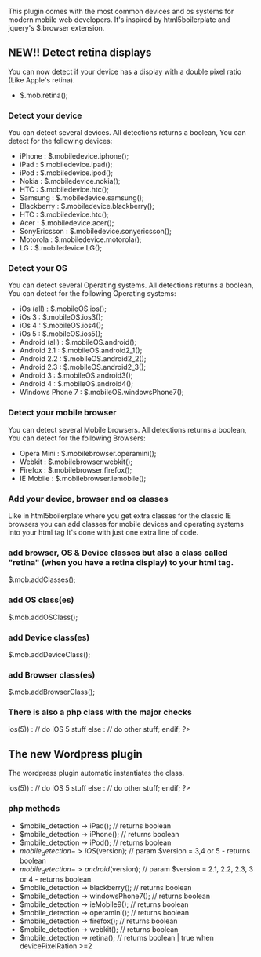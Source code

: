 This plugin comes with the most common devices and os systems for modern mobile web developers. It's inspired by html5boilerplate and jquery's  $.browser extension.

## NEW!! Detect retina displays
You can now detect if your device has a display with a double pixel ratio (Like Apple's retina).

+ $.mob.retina();


### Detect your device
You can detect several devices. All detections returns a boolean, You can detect for the following devices:

+ iPhone 		: $.mobiledevice.iphone();
+ iPad  		: $.mobiledevice.ipad();
+ iPod 			: $.mobiledevice.ipod();
+ Nokia			: $.mobiledevice.nokia();
+ HTC 			: $.mobiledevice.htc();
+ Samsung		: $.mobiledevice.samsung();
+ Blackberry	: $.mobiledevice.blackberry();
+ HTC			: $.mobiledevice.htc();
+ Acer			: $.mobiledevice.acer();
+ SonyEricsson	: $.mobiledevice.sonyericsson();
+ Motorola		: $.mobiledevice.motorola();
+ LG			: $.mobiledevice.LG();


### Detect your OS
You can detect several Operating systems. All detections returns a boolean, You can detect for the following Operating systems:

+ iOs (all)			: $.mobileOS.ios();
+ iOs 3				: $.mobileOS.ios3();
+ iOs 4				: $.mobileOS.ios4();
+ iOs 5				: $.mobileOS.ios5();
+ Android (all)		: $.mobileOS.android();
+ Android 2.1		: $.mobileOS.android2_1();
+ Android 2.2		: $.mobileOS.android2_2();
+ Android 2.3		: $.mobileOS.android2_3();
+ Android 3			: $.mobileOS.android3();
+ Android 4			: $.mobileOS.android4();
+ Windows Phone 7	: $.mobileOS.windowsPhone7();


### Detect your mobile browser
You can detect several Mobile browsers. All detections returns a boolean, You can detect for the following Browsers:

+ Opera Mini		: $.mobilebrowser.operamini();
+ Webkit			: $.mobilebrowser.webkit();
+ Firefox			: $.mobilebrowser.firefox();
+ IE Mobile			: $.mobilebrowser.iemobile();


### Add your device, browser and os classes
Like in html5boilerplate where you get extra classes for the classic IE browsers you can add classes for mobile devices and operating systems into your html tag
It's done with just one extra line of code.


### add browser, OS & Device classes but also a class called "retina" (when you have a retina display) to your html tag.
$.mob.addClasses(); 

### add OS class(es)
$.mob.addOSClass();

### add Device class(es)
$.mob.addDeviceClass();

### add Browser class(es)
$.mob.addBrowserClass();

### There is also a php class with the major checks
<?php 

	$mobile_detection = new MobileDetection();
	if($mobile_detection -> ios(5)) :
		// do iOS 5 stuff
	else :
		// do other stuff;
	endif;
	
?>

## The new Wordpress plugin

The wordpress plugin automatic instantiates the class.

<?php 
	
	// in your theme use:
	global $mobile_detection;
	
	if($mobile_detection -> ios(5)) :
		// do iOS 5 stuff
	else :
		// do other stuff;
	endif;
	
?>

### php methods
+ $mobile_detection -> iPad(); // returns boolean
+ $mobile_detection -> iPhone(); // returns boolean
+ $mobile_detection -> iPod(); // returns boolean
+ $mobile_detection -> iOS($version); // param $version = 3,4 or 5 - returns boolean 
+ $mobile_detection -> android($version); // param $version = 2.1, 2.2, 2.3, 3 or 4 - returns boolean
+ $mobile_detection -> blackberry(); // returns boolean
+ $mobile_detection -> windowsPhone7(); // returns boolean
+ $mobile_detection -> ieMobile9(); // returns boolean
+ $mobile_detection -> operamini(); // returns boolean
+ $mobile_detection -> firefox(); // returns boolean
+ $mobile_detection -> webkit(); // returns boolean
+ $mobile_detection -> retina(); // returns boolean  | true when devicePixelRation >=2

